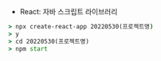 - React: 자바 스크립트 라이브러리  
```cmd
> npx create-react-app 20220530(프로젝트명)
> y
> cd 20220530(프로젝트명)
> npm start
```  
